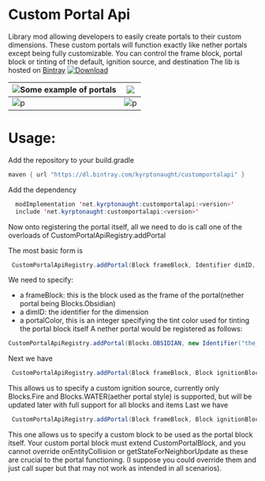 
# Custom Portal Api
Library mod allowing developers to easily create portals to their custom dimensions. These custom portals will function exactly like nether portals except being fully customizable. You can control the frame block, portal block or tinting of the default, ignition source, and destination
The lib is hosted on [Bintray](https://bintray.com/kyrptonaught/customportalapi/customportalapi)
 [ ![Download](https://api.bintray.com/packages/kyrptonaught/customportalapi/customportalapi/images/download.svg) ](https://bintray.com/kyrptonaught/customportalapi/customportalapi/_latestVersion) 

|![Some example of portals](https://raw.githubusercontent.com/kyrptonaught/customportalapi/main/images/2020-10-05_04.02.08.png)| ![](https://raw.githubusercontent.com/kyrptonaught/customportalapi/main/images/2020-11-11_15.01.14.png) |
|----------------------------|--|
|     ![p](https://raw.githubusercontent.com/kyrptonaught/customportalapi/main/images/2020-11-15_17.06.44.png)                       |![p](https://raw.githubusercontent.com/kyrptonaught/customportalapi/main/images/2020-11-15_17.07.38.png)  |

# Usage:
Add the repository to your build.gradle 
```java
maven { url "https://dl.bintray.com/kyrptonaught/customportalapi" }
  ```
Add the dependency
```java
  modImplementation 'net.kyrptonaught:customportalapi:<version>'
  include 'net.kyrptonaught:customportalapi:<version>'
  ```

Now onto registering the portal itself, all we need to do is call one of the overloads of CustomPortalApiRegistry.addPortal

The most basic form is 
```java
 CustomPortalApiRegistry.addPortal(Block frameBlock, Identifier dimID, int portalColor)
  ```
  We need to specify:
 - a frameBlock: this is the block used as the frame of the
   portal(nether portal being Blocks.Obsidian)  
 - a dimID: the identifier for the dimension
 - a portalColor, this is an integer specifying the tint color used for tinting the portal block itself
A nether portal would be registered as follows: 
```java
CustomPortalApiRegistry.addPortal(Blocks.OBSIDIAN, new Identifier("the_nether"), DyeColor.PURPLE.getMaterialColor().color);
  ```
Next we have 
```java
 CustomPortalApiRegistry.addPortal(Block frameBlock, Block ignitionBlock, Identifier dimID, int portalColor) 
  ```
  This allows us to specify a custom ignition source, currently only Blocks.Fire and Blocks.WATER(aether portal style) is supported, but will be updated later with full support for all blocks and items
Last we have 
```java
 CustomPortalApiRegistry.addPortal(Block frameBlock, Block ignitionBlock, CustomPortalBlock portalBlock, Identifier dimID, int portalColor)
  ```
  This one allows us to specify a custom block to be used as the portal block itself. Your custom portal block must extend CustomPortalBlock, and you cannot override onEntityCollision or getStateForNeighborUpdate as these are crucial to the portal functioning. (I suppose you could override them and just call super but that may not work as intended in all scenarios).


